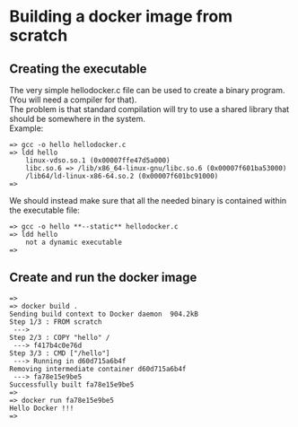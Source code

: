 # Building a docker image from scratch

## Creating the executable

The very simple hellodocker.c file can be used to create a binary program.  
(You will need a compiler for that).  
The problem is that standard compilation will try to use a shared library that should be somewhere in the system.  
Example:  
```
=> gcc -o hello hellodocker.c 
=> ldd hello
	linux-vdso.so.1 (0x00007ffe47d5a000)
	libc.so.6 => /lib/x86_64-linux-gnu/libc.so.6 (0x00007f601ba53000)
	/lib64/ld-linux-x86-64.so.2 (0x00007f601bc91000)
=> 
```

We should instead make sure that all the needed binary is contained within the executable file:  

```
=> gcc -o hello **--static** hellodocker.c 
=> ldd hello
	not a dynamic executable
=> 
```

## Create and run the docker image

```
=> 
=> docker build .
Sending build context to Docker daemon  904.2kB
Step 1/3 : FROM scratch
 ---> 
Step 2/3 : COPY "hello" /
 ---> f417b4c0e76d
Step 3/3 : CMD ["/hello"]
 ---> Running in d60d715a6b4f
Removing intermediate container d60d715a6b4f
 ---> fa78e15e9be5
Successfully built fa78e15e9be5
=> 
=> docker run fa78e15e9be5
Hello Docker !!!
=> 
```